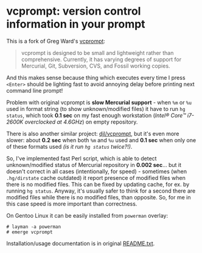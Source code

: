 vcprompt: version control information in your prompt
====================================================

This is a fork of Greg Ward's [vcprompt](https://bitbucket.org/gward/vcprompt):

> vcprompt is designed to be small and lightweight rather than comprehensive. Currently, it has varying degrees of support for Mercurial, Git, Subversion, CVS, and Fossil working copies.

And this makes sense because thing which executes every time I press `<Enter>` should be lighting fast to avoid annoying delay before printing next command line prompt!

Problem with original vcprompt is **slow Mercurial support** - when `%m` or `%u` used in format string (to show unknown/modified files) it have to run `hg status`, which took **0.1 sec** on my fast enough workstation (_Intel® Core™ i7-2600K overclocked at 4.6GHz_) on empty repository.

There is also another similar project: [djl/vcprompt](https://github.com/djl/vcprompt), but it's even more slower: about **0.2 sec** when both `%m` and `%u` used and **0.1 sec** when only one of these formats used _(is it run `hg status` twice?!)_.

So, I've implemented fast Perl script, which is able to detect unknown/modified status of Mercurial repository in **0.002 sec**… but it doesn't correct in all cases (intentionally, for speed) - sometimes (when `.hg/dirstate` cache outdated) it report presence of modified files when there is no modified files. This can be fixed by updating cache, for ex.  by running `hg status`. Anyway, it's usually safer to think for a second there are modified files while there is no modified files, than opposite.  So, for me in this case speed is more important than correctness.

On Gentoo Linux it can be easily installed from `powerman` overlay:

```
# layman -a powerman
# emerge vcprompt
```

Installation/usage documentation is in original [README.txt](README.txt).
